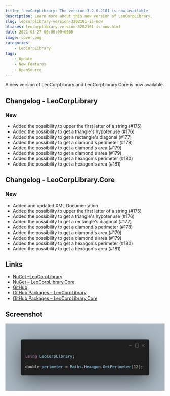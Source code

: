 ```yaml
---
title: 'LeoCorpLibrary: The version 3.2.0.2101 is now available'
description: Learn more about this new version of LeoCorpLibrary.
slug: leocorplibrary-version-3202101-is-now
aliases: leocorplibrary-version-3202101-is-now.html
date: 2021-01-27 00:00:00+0000
image: cover.png
categories:
    - LeoCorpLibrary
tags:
    - Update
    - New Features
    - OpenSource
---
```

A new version of LeoCorpLibrary and LeoCorpLibrary.Core is now available.

## Changelog - LeoCorpLibrary
### New
- Added the possibility to upper the first letter of a string (#175)
- Added the possibility to get a triangle's hypotenuse (#176)
- Added the possibility to get a rectangle's diagonal (#177)
- Added the possibility to get a diamond's perimeter (#178)
- Added the possibility to get a diamond's area (#179)
- Added the possibility to get a diamond's area (#179)
- Added the possibility to get a hexagon's perimeter (#180)
- Added the possibility to get a hexagon's area (#181)

## Changelog - LeoCorpLibrary.Core
### New
- Added and updated XML Documentation
- Added the possibility to upper the first letter of a string (#175)
- Added the possibility to get a triangle's hypotenuse (#176)
- Added the possibility to get a rectangle's diagonal (#177)
- Added the possibility to get a diamond's perimeter (#178)
- Added the possibility to get a diamond's area (#179)
- Added the possibility to get a diamond's area (#179)
- Added the possibility to get a hexagon's perimeter (#180)
- Added the possibility to get a hexagon's area (#181)

## Links

- [NuGet –LeoCorpLibrary](https://www.nuget.org/packages/LeoCorpLibrary)
- [NuGet – LeoCorpLibrary.Core](https://www.nuget.org/packages/LeoCorpLibrary.Core)
- [GitHub](https://github.com/Leo-Corporation/LeoCorpLibrary)
- [GitHub Packages – LeoCorpLibrary](https://github.com/Leo-Corporation/LeoCorpLibrary/packages/345951)
- [GitHub Packages – LeoCorpLibrary.Core](https://github.com/Leo-Corporation/LeoCorpLibrary/packages/530093)

## Screenshot

![A C# code sample using LeoCorpLibrary](cover.png)